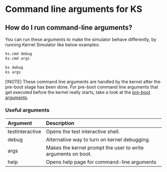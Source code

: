 # Command line arguments for KS

## How do I run command-line arguments?

You can run these arguments to make the simulator behave differently, by running Kernel Simulator like below examples:
```cmd
ks.cmd debug
ks.cmd args
```
```sh
ks debug
ks args
```

[!NOTE]
These command line arguments are handled by the kernel after the pre-boot stage has been done. For pre-boot command line arguments that get executed before the kernel really starts, take a look at the [pre-boot arguments](Preboot-Command-line-arguments-for-KS).

### Useful arguments

| Argument        | Description
|:----------------|:------------
| testInteractive | Opens the test interactive shell.
| debug           | Alternative way to turn on kernel debugging.
| args            | Makes the kernel prompt the user to write arguments on boot.
| help            | Opens help page for command-line arguments
